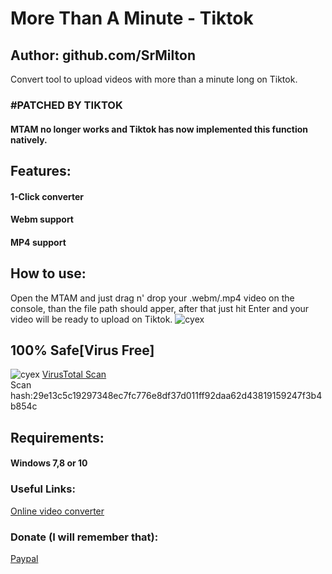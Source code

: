 # More Than A Minute - Tiktok
## Author: github.com/SrMilton

Convert tool to upload videos with more than a minute long on Tiktok.

### #PATCHED BY TIKTOK
#### MTAM no longer works and Tiktok has now implemented this function natively.

## Features:
#### 1-Click converter
#### Webm support
#### MP4 support

## How to use:
Open the MTAM and just drag n' drop your .webm/.mp4 video on the console, than the file path should apper, after that just hit Enter and your video will be ready to upload on Tiktok.
![cyex](https://i.imgur.com/lQ5d7KI.gif)

## 100% Safe[Virus Free]
![cyex](https://i.imgur.com/dFWDGOP.png)
[VirusTotal Scan](https://www.virustotal.com/gui/file/29e13c5c19297348ec7fc776e8df37d011ff92daa62d43819159247f3b4b854c/detection) <br />
Scan hash:29e13c5c19297348ec7fc776e8df37d011ff92daa62d43819159247f3b4b854c

## Requirements:
#### Windows 7,8 or 10

### Useful Links:
[Online video converter](https://cloudconvert.com/mp4-to-webm) <br />

### Donate (I will remember that):
[Paypal](https://www.paypal.com/donate/?cmd=_donations&business=miltonmanuelcramos@gmail.com&lc=US&item_name=Donation+to+SrMilton&no_note=0&cn=&currency_code=USD&bn=PP-DonationsBF:btn_donateCC_LG.gif:NonHosted&Z3JncnB0=)
